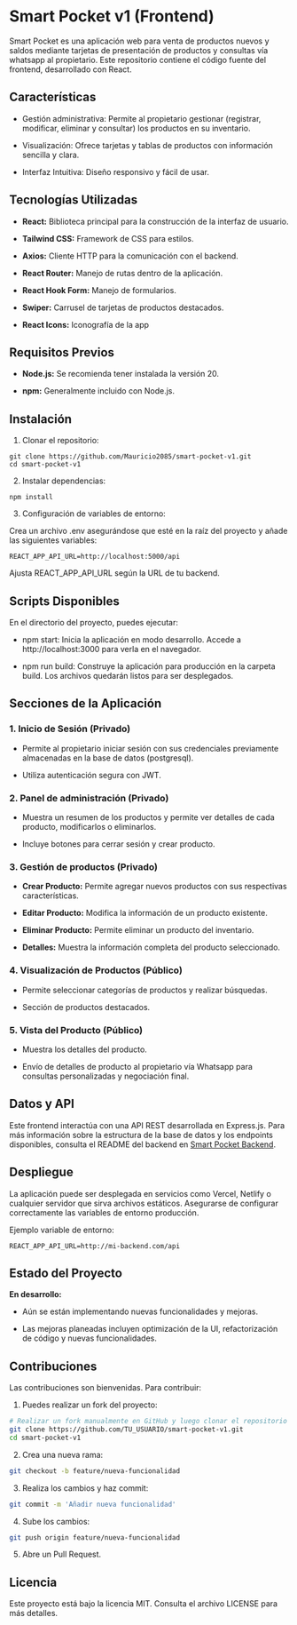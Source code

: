 # Smart Pocket v1 (Frontend)

Smart Pocket es una aplicación web para venta de productos nuevos y saldos mediante tarjetas de presentación de productos y consultas vía whatsapp al propietario. Este repositorio contiene el código fuente del frontend, desarrollado con React.

## Características

- Gestión administrativa: Permite al propietario gestionar (registrar, modificar, eliminar y consultar) los productos en su inventario.

- Visualización: Ofrece tarjetas y tablas de productos con información sencilla y clara.

- Interfaz Intuitiva: Diseño responsivo y fácil de usar.

## Tecnologías Utilizadas

- **React:** Biblioteca principal para la construcción de la interfaz de usuario.

- **Tailwind CSS:** Framework de CSS para estilos.

- **Axios:** Cliente HTTP para la comunicación con el backend.

- **React Router:** Manejo de rutas dentro de la aplicación.

- **React Hook Form:** Manejo de formularios.

- **Swiper:** Carrusel de tarjetas de productos destacados.

- **React Icons:** Iconografía de la app

## Requisitos Previos

- **Node.js:** Se recomienda tener instalada la versión 20.

- **npm:** Generalmente incluido con Node.js.

## Instalación

1. Clonar el repositorio:

```
git clone https://github.com/Mauricio2085/smart-pocket-v1.git
cd smart-pocket-v1
```

2. Instalar dependencias:

`npm install`

3. Configuración de variables de entorno:

Crea un archivo .env asegurándose que esté en la raíz del proyecto y añade las siguientes variables:

`REACT_APP_API_URL=http://localhost:5000/api`

Ajusta REACT_APP_API_URL según la URL de tu backend.

## Scripts Disponibles

En el directorio del proyecto, puedes ejecutar:

- npm start: Inicia la aplicación en modo desarrollo. Accede a http://localhost:3000 para verla en el navegador.

- npm run build: Construye la aplicación para producción en la carpeta build. Los archivos quedarán listos para ser desplegados.

## Secciones de la Aplicación

### 1. Inicio de Sesión (Privado)

- Permite al propietario iniciar sesión con sus credenciales previamente almacenadas en la base de datos (postgresql).

- Utiliza autenticación segura con JWT.

### 2. Panel de administración (Privado)

- Muestra un resumen de los productos y permite ver detalles de cada producto, modificarlos o eliminarlos.

- Incluye botones para cerrar sesión y crear producto.

### 3. Gestión de productos (Privado)

- **Crear Producto:** Permite agregar nuevos productos con sus respectivas características.

- **Editar Producto:** Modifica la información de un producto existente.

- **Eliminar Producto:** Permite eliminar un producto del inventario.

- **Detalles:** Muestra la información completa del producto seleccionado.

### 4. Visualización de Productos (Público)

- Permite seleccionar categorías de productos y realizar búsquedas.

- Sección de productos destacados.

### 5. Vista del Producto (Público)

- Muestra los detalles del producto.

- Envío de detalles de producto al propietario vía Whatsapp para consultas personalizadas y negociación final.

## Datos y API

Este frontend interactúa con una API REST desarrollada en Express.js. Para más información sobre la estructura de la base de datos y los endpoints disponibles, consulta el README del backend en [Smart Pocket Backend](https://github.com/Mauricio2085/Smart_Pocket_Backend.git).

## Despliegue

La aplicación puede ser desplegada en servicios como Vercel, Netlify o cualquier servidor que sirva archivos estáticos. Asegurarse de configurar correctamente las variables de entorno producción.

Ejemplo variable de entorno:

`REACT_APP_API_URL=http://mi-backend.com/api`

## Estado del Proyecto

**En desarrollo:**

- Aún se están implementando nuevas funcionalidades y mejoras.

- Las mejoras planeadas incluyen optimización de la UI, refactorización de código y nuevas funcionalidades.

## Contribuciones

Las contribuciones son bienvenidas. Para contribuir:

1. Puedes realizar un fork del proyecto:

```sh
# Realizar un fork manualmente en GitHub y luego clonar el repositorio forkeado
git clone https://github.com/TU_USUARIO/smart-pocket-v1.git
cd smart-pocket-v1
```

2. Crea una nueva rama:

```sh
git checkout -b feature/nueva-funcionalidad
```

3. Realiza los cambios y haz commit:

```sh
git commit -m 'Añadir nueva funcionalidad'
```

4. Sube los cambios:

```sh
git push origin feature/nueva-funcionalidad
```

5. Abre un Pull Request.

## Licencia

Este proyecto está bajo la licencia MIT. Consulta el archivo LICENSE para más detalles.
